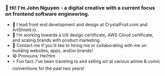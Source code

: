 ### 👋 Hi! I'm John Nguyen - a digital creative with a current focus on frontend software engineering.

- 🔭 I lead front end development and design at CrystalFruit.com and ArtShield.io.
- 🌱 I’m working towards a UX design certificate, AWS Cloud certificate, and scaling brands with product marketing.
- 👯 Contact me if you'd like to hiring me or collaborating with me on building websites, apps, and/or brands!
- 😄 Pronouns: He/Him
- ⚡ Fun fact: I've been traveling to and selling art at various anime & comic conventions for the past two years!
